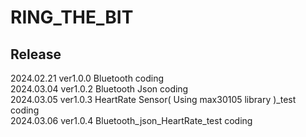 # RING_THE_BIT

## Release

2024.02.21 ver1.0.0 Bluetooth coding
<br>
2024.03.04 ver1.0.2 Bluetooth Json coding
<br>
2024.03.05 ver1.0.3 HeartRate Sensor( Using max30105 library )_test coding
<br>
2024.03.06 ver1.0.4 Bluetooth_json_HeartRate_test coding
<br>
